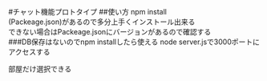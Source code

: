 #チャット機能プロトタイプ
##使い方
npm install  
(Packeage.json)があるので多分上手くインストール出来る  
できない場合はPackeage.jsonにバージョンがあるので確認する  
###DB保存はないのでnpm installしたら使える
node server.jsで3000ポートにアクセスする  
  
部屋だけ選択できる
